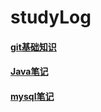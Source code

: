 # 								studyLog

#### [git基础知识](/git/git使用.md)

#### [Java笔记](/java/Java基础.md)

#### [mysql笔记](/mysql/mysql笔记.md)
